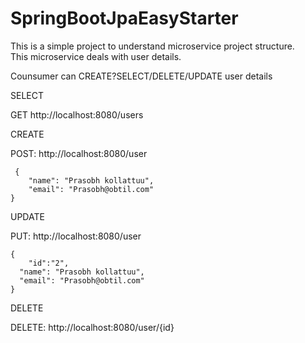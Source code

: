 # SpringBootJpaEasyStarter

This is a simple project to understand microservice project structure.  
This microservice deals with user details.  

Counsumer can CREATE?SELECT/DELETE/UPDATE user details    

SELECT  

GET http://localhost:8080/users

CREATE

POST: http://localhost:8080/user    

     {   
        "name": "Prasobh kollattuu",  
        "email": "Prasobh@obtil.com"  
    }  

UPDATE    

PUT: http://localhost:8080/user    

    {  
    	"id":"2",  
      "name": "Prasobh kollattuu",  
      "email": "Prasobh@obtil.com"  
    }  

DELETE    

DELETE: http://localhost:8080/user/{id}



